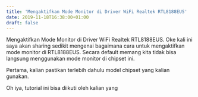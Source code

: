 ```yaml
---
title: 'Mengaktifkan Mode Monitor di Driver WiFi Realtek RTL8188EUS'
date: 2019-11-18T16:38:00+01:00
draft: false
---
```


Mengaktifkan Mode Monitor di Driver WiFi Realtek RTL8188EUS. Oke kali ini saya akan sharing sedikit mengenai bagaimana cara untuk mengaktifkan mode monitor di RTL8188EUS. Secara default memang kita tidak bisa langsung menggunakan mode monitor di chipset ini.  
  
Pertama, kalian pastikan terlebih dahulu model chipset yang kalian gunakan.  
  
  
  
Oh iya, tutorial ini bisa diikuti oleh kalian yang